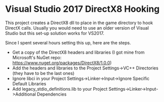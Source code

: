 # Visual Studio 2017 DirectX8 Hooking
This project creates a DirectX8 dll to place in the game directory to hook DirectX calls. Usually you would need to use an older version of Visual Studio but this set-up solution works for VS2017.

Since I spent several hours setting this up, here are the steps.
* Get a copy of the DirectX8 headers and libraries (I got mine from Microsoft's NuGet repo: https://www.nuget.org/packages/DirectX8/1.0.0)
* Add the headers and libraries to the Project Settings->VC++ Directories (they have to be the last ones)
* Ignore libci in your Project Settings->Linker->Input->Ignore Specific Default Libraries
* Add legacy_stdio_definitions.lib to your Project Settings->Linker->Input->Additional Dependencies